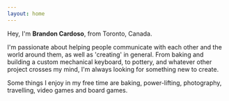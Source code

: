 ```yaml
---
layout: home
---
```

Hey, I'm **Brandon Cardoso**, from Toronto, Canada.

I'm passionate about helping people communicate with each other and the world around them,
as well as 'creating' in general. From baking and building a custom mechanical keyboard, to pottery,
and whatever other project crosses my mind, I'm always looking for something new to create.

Some things I enjoy in my free time are baking, power-lifting, photography, travelling, video games and board games.
